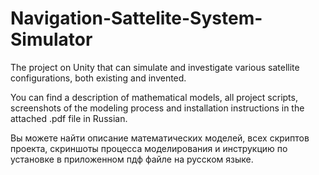 # Navigation-Sattelite-System-Simulator
The project on Unity that can simulate and investigate various satellite configurations, both existing and invented.

You can find a description of mathematical models, all project scripts, screenshots of the modeling process and
installation instructions in the attached .pdf file in Russian.

Вы можете найти описание математических моделей, всех скриптов проекта, скриншоты процесса моделирования и 
инструкцию по установке в приложенном пдф файле на русском языке.
